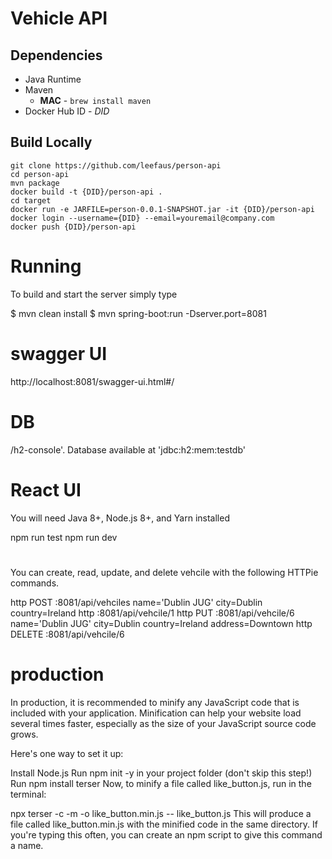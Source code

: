 # Vehicle API

## Dependencies
  - Java Runtime
  - Maven 
    - **MAC** - `brew install maven`
  - Docker Hub ID - _DID_

## Build Locally


```shell
git clone https://github.com/leefaus/person-api
cd person-api
mvn package
docker build -t {DID}/person-api .
cd target
docker run -e JARFILE=person-0.0.1-SNAPSHOT.jar -it {DID}/person-api
docker login --username={DID} --email=youremail@company.com
docker push {DID}/person-api
```


#  Running
To build and start the server simply type

$ mvn clean install
$ mvn spring-boot:run -Dserver.port=8081

# swagger UI

http://localhost:8081/swagger-ui.html#/

# DB 

/h2-console'. Database available at 'jdbc:h2:mem:testdb'


# React UI
You will need Java 8+, Node.js 8+, and Yarn installed

npm run test
npm run dev


# 

You can create, read, update, and delete vehcile with the following HTTPie commands.

http POST :8081/api/vehciles name='Dublin JUG' city=Dublin country=Ireland
http :8081/api/vehcile/1
http PUT :8081/api/vehcile/6 name='Dublin JUG' city=Dublin country=Ireland address=Downtown
http DELETE :8081/api/vehcile/6

# production
In production, it is recommended to minify any JavaScript code that is included with your application. Minification can help your website load several times faster, especially as the size of your JavaScript source code grows.

Here's one way to set it up:

Install Node.js
Run npm init -y in your project folder (don't skip this step!)
Run npm install terser
Now, to minify a file called like_button.js, run in the terminal:

npx terser -c -m -o like_button.min.js -- like_button.js
This will produce a file called like_button.min.js with the minified code in the same directory. If you're typing this often, you can create an npm script to give this command a name.